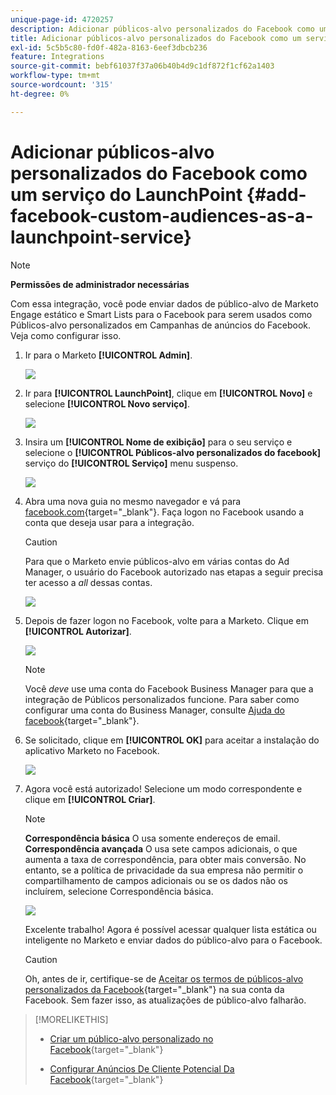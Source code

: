 ```yaml
---
unique-page-id: 4720257
description: Adicionar públicos-alvo personalizados do Facebook como um serviço do LaunchPoint - Documentação do Marketo - Documentação do produto
title: Adicionar públicos-alvo personalizados do Facebook como um serviço do LaunchPoint
exl-id: 5c5b5c80-fd0f-482a-8163-6eef3dbcb236
feature: Integrations
source-git-commit: bebf61037f37a06b40b4d9c1df872f1cf62a1403
workflow-type: tm+mt
source-wordcount: '315'
ht-degree: 0%

---
```


# Adicionar públicos-alvo personalizados do Facebook como um serviço do LaunchPoint {#add-facebook-custom-audiences-as-a-launchpoint-service}

>[!NOTE]
>
>**Permissões de administrador necessárias**

Com essa integração, você pode enviar dados de público-alvo de Marketo Engage estático e Smart Lists para o Facebook para serem usados como Públicos-alvo personalizados em Campanhas de anúncios do Facebook. Veja como configurar isso.

1. Ir para o Marketo **[!UICONTROL Admin]**.

   ![](assets/image2016-11-29-10-3a50-3a29.png)

1. Ir para **[!UICONTROL LaunchPoint]**, clique em **[!UICONTROL Novo]** e selecione **[!UICONTROL Novo serviço]**.

   ![](assets/image2016-11-29-10-3a51-3a11.png)

1. Insira um **[!UICONTROL Nome de exibição]** para o seu serviço e selecione o **[!UICONTROL Públicos-alvo personalizados do facebook]** serviço do **[!UICONTROL Serviço]** menu suspenso.

   ![](assets/image2016-11-29-12-3a51-3a8.png)

1. Abra uma nova guia no mesmo navegador e vá para [facebook.com](https://www.facebook.com/){target="_blank"}. Faça logon no Facebook usando a conta que deseja usar para a integração.

   >[!CAUTION]
   >
   >Para que o Marketo envie públicos-alvo em várias contas do Ad Manager, o usuário do Facebook autorizado nas etapas a seguir precisa ter acesso a *all* dessas contas.

   ![](assets/image2016-11-29-10-3a52-3a29.png)

1. Depois de fazer logon no Facebook, volte para a Marketo. Clique em **[!UICONTROL Autorizar]**.

   ![](assets/fb-custom-authorize-hand.png)

   >[!NOTE]
   >
   >Você _deve_ use uma conta do Facebook Business Manager para que a integração de Públicos personalizados funcione. Para saber como configurar uma conta do Business Manager, consulte [Ajuda do facebook](https://www.facebook.com/business/help/1710077379203657){target="_blank"}.

1. Se solicitado, clique em **[!UICONTROL OK]** para aceitar a instalação do aplicativo Marketo no Facebook.

   ![](assets/image2016-11-29-10-3a56-3a3.png)

1. Agora você está autorizado! Selecione um modo correspondente e clique em **[!UICONTROL Criar]**.

   >[!NOTE]
   >
   >**Correspondência básica** O usa somente endereços de email. **Correspondência avançada** O usa sete campos adicionais, o que aumenta a taxa de correspondência, para obter mais conversão. No entanto, se a política de privacidade da sua empresa não permitir o compartilhamento de campos adicionais ou se os dados não os incluírem, selecione Correspondência básica.

   ![](assets/fb-custom-adv-matching-hands.png)

   Excelente trabalho! Agora é possível acessar qualquer lista estática ou inteligente no Marketo e enviar dados do público-alvo para o Facebook.

   >[!CAUTION]
   >
   >Oh, antes de ir, certifique-se de [Aceitar os termos de públicos-alvo personalizados da Facebook](https://www.facebook.com/ads/manage/customaudiences/tos.php){target="_blank"} na sua conta da Facebook. Sem fazer isso, as atualizações de público-alvo falharão.

>[!MORELIKETHIS]
>
>* [Criar um público-alvo personalizado no Facebook](/help/marketo/product-docs/demand-generation/facebook/create-a-custom-audience-in-facebook.md){target="_blank"}
>
>* [Configurar Anúncios De Cliente Potencial Da Facebook](/help/marketo/product-docs/demand-generation/facebook/set-up-facebook-lead-ads.md){target="_blank"}
